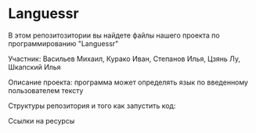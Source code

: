 # Languessr
В этом репозитозитории вы найдете файлы нашего проекта по программированию "Languessr"

Участник: Васильев Михаил, Курако Иван, Степанов Илья, Цзянь Лу, Шкапский Илья

Описание проекта: программа может определять язык по введенному пользователем тексту

Структуры репозитория и того как запустить код:

Ссылки на ресурсы
